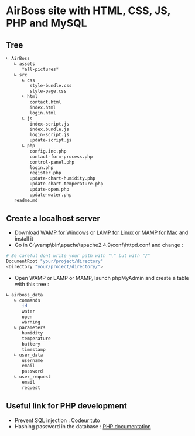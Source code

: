 # AirBoss site with HTML, CSS, JS, PHP and MySQL

## Tree
``` bash
∟ AirBoss
   ∟ assets
      *all-pictures*
   ∟ src
      ∟ css
         style-bundle.css
         style-page.css
      ∟ html
         contact.html
         index.html
         login.html
      ∟ js
         index-script.js
         index.bundle.js
         login-script.js
         update-script.js
      ∟ php
         config.inc.php
         contact-form-process.php
         control-panel.php
         login.php
         register.php
         update-chart-humidity.php
         update-chart-temperature.php
         update-open.php
         update-water.php
   readme.md
```

## Create a localhost server
- Download [WAMP for Windows](https://www.wampserver.com/) or [LAMP for Linux](https://doc.ubuntu-fr.org/lamp) or [MAMP for Mac](https://www.mamp.info/en/mac/) and install it
- Go in C:\wamp\bin\apache\apache2.4.9\conf\httpd.conf and change :
``` bash
# Be careful dont write your path with "\" but with "/"
DocumentRoot "your/project/directory"
<Directory "your/project/directory/">
```

- Open WAMP or LAMP or MAMP, launch phpMyAdmin and create a table with this tree :
``` bash
∟ airboss_data
   ∟ commands
      id
      water
      open
      warning
   ∟ parameters
      humidity
      temperature
      battery
      timestamp
   ∟ user_data
      username
      email
      password
   ∟ user_request
      email
      request
```

## Useful link for PHP development
- Prevent SQL injection : [Codeur tuto](https://www.codeur.com/tuto/php/se-proteger-injections-sql/)
- Hashing password in the database : [PHP documentation](https://www.php.net/manual/en/function.password-hash.php)